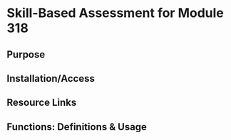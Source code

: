 # Skill-Based Assessment for Module 318 #

## Purpose ##


## Installation/Access ##

## Resource Links ##

## Functions: Definitions & Usage ##

